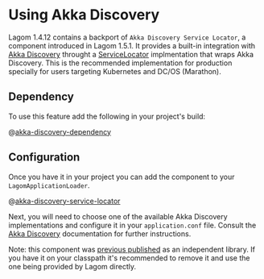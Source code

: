 # Using Akka Discovery

Lagom 1.4.12 contains a backport of `Akka Discovery Service Locator`, a component introduced in Lagom 1.5.1. It provides a built-in integration with [Akka Discovery](https://doc.akka.io/docs/akka/2.5/discovery/index.html) throught a  [ServiceLocator](api/com/lightbend/lagom/scaladsl/api/ServiceLocator.html) implmentation that wraps Akka Discovery. This is the recommended implementation for production specially for users targeting Kubernetes and DC/OS (Marathon).

## Dependency

To use this feature add the following in your project's build:

@[akka-discovery-dependency](code/akka-discovery-dependency.sbt)

## Configuration

Once you have it in your project you can add the component to your `LagomApplicationLoader`.

@[akka-discovery-service-locator](code/AkkaDiscoveryIntegration.scala)

Next, you will need to choose one of the available Akka Discovery implementations and configure it in your `application.conf` file. Consult the [Akka Discovery](https://doc.akka.io/docs/akka/2.5/discovery/index.html) documentation for further instructions.

Note: this component was [previous published](https://github.com/lagom/lagom-akka-discovery-service-locator) as an independent library. If you have it on your classpath it's recommended to remove it and use the one being provided by Lagom directly.
